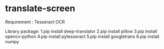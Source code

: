 # translate-screen
Requirement : Tesseract OCR

Library package:
1.pip install deep-translator
2.pip install pillow
3.pip install opencv-python
4.pip install pytesseract
5.pip install googletrans
6.pip install numpy
